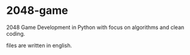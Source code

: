# 2048-game
2048 Game Development in Python with focus on algorithms and clean coding.

files are written in english.
